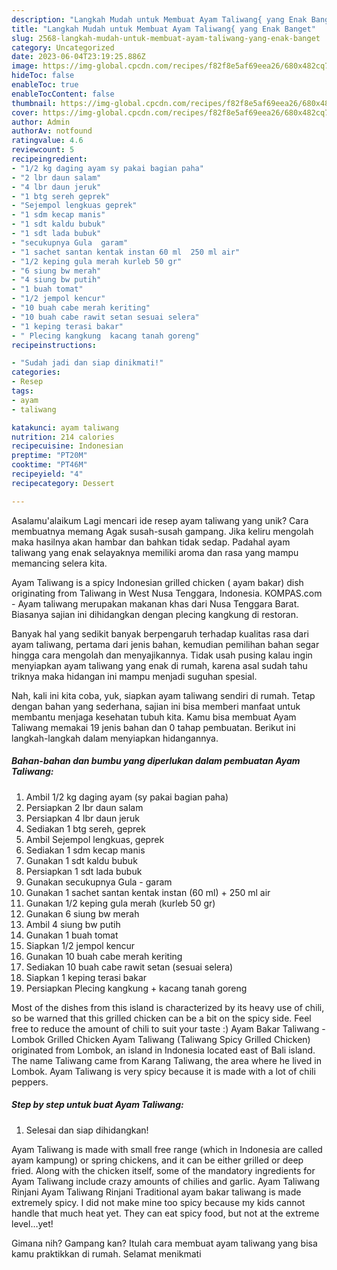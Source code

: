 ```yaml
---
description: "Langkah Mudah untuk Membuat Ayam Taliwang{ yang Enak Banget"
title: "Langkah Mudah untuk Membuat Ayam Taliwang{ yang Enak Banget"
slug: 2568-langkah-mudah-untuk-membuat-ayam-taliwang-yang-enak-banget
category: Uncategorized
date: 2023-06-04T23:19:25.886Z
image: https://img-global.cpcdn.com/recipes/f82f8e5af69eea26/680x482cq70/ayam-taliwang-foto-resep-utama.jpg
hideToc: false
enableToc: true
enableTocContent: false
thumbnail: https://img-global.cpcdn.com/recipes/f82f8e5af69eea26/680x482cq70/ayam-taliwang-foto-resep-utama.jpg
cover: https://img-global.cpcdn.com/recipes/f82f8e5af69eea26/680x482cq70/ayam-taliwang-foto-resep-utama.jpg
author: Admin
authorAv: notfound
ratingvalue: 4.6
reviewcount: 5
recipeingredient:
- "1/2 kg daging ayam sy pakai bagian paha"
- "2 lbr daun salam"
- "4 lbr daun jeruk"
- "1 btg sereh geprek"
- "Sejempol lengkuas geprek"
- "1 sdm kecap manis"
- "1 sdt kaldu bubuk"
- "1 sdt lada bubuk"
- "secukupnya Gula  garam"
- "1 sachet santan kentak instan 60 ml  250 ml air"
- "1/2 keping gula merah kurleb 50 gr"
- "6 siung bw merah"
- "4 siung bw putih"
- "1 buah tomat"
- "1/2 jempol kencur"
- "10 buah cabe merah keriting"
- "10 buah cabe rawit setan sesuai selera"
- "1 keping terasi bakar"
- " Plecing kangkung  kacang tanah goreng"
recipeinstructions:

- "Sudah jadi dan siap dinikmati!"
categories:
- Resep
tags:
- ayam
- taliwang

katakunci: ayam taliwang 
nutrition: 214 calories
recipecuisine: Indonesian
preptime: "PT20M"
cooktime: "PT46M"
recipeyield: "4"
recipecategory: Dessert

---
```



Asalamu'alaikum Lagi mencari ide resep ayam taliwang yang unik? Cara membuatnya memang Agak susah-susah gampang. Jika keliru mengolah maka hasilnya akan hambar dan bahkan tidak sedap. Padahal ayam taliwang yang enak selayaknya memiliki aroma dan rasa yang mampu memancing selera kita.


Ayam Taliwang is a spicy Indonesian grilled chicken ( ayam bakar) dish originating from Taliwang in West Nusa Tenggara, Indonesia. KOMPAS.com - Ayam taliwang merupakan makanan khas dari Nusa Tenggara Barat. Biasanya sajian ini dihidangkan dengan plecing kangkung di restoran.

Banyak hal yang sedikit banyak berpengaruh terhadap kualitas rasa dari ayam taliwang, pertama dari jenis bahan, kemudian pemilihan bahan segar hingga cara mengolah dan menyajikannya. Tidak usah pusing kalau ingin menyiapkan ayam taliwang yang enak di rumah, karena asal sudah tahu triknya maka hidangan ini mampu menjadi suguhan spesial.


Nah, kali ini kita coba, yuk, siapkan ayam taliwang sendiri di rumah. Tetap dengan bahan yang sederhana, sajian ini bisa memberi manfaat untuk membantu menjaga kesehatan tubuh kita. Kamu bisa membuat Ayam Taliwang memakai 19 jenis bahan dan 0 tahap pembuatan. Berikut ini langkah-langkah dalam menyiapkan hidangannya.

<!--inarticleads1-->

##### Bahan-bahan dan bumbu yang diperlukan dalam pembuatan Ayam Taliwang:

1. Ambil 1/2 kg daging ayam (sy pakai bagian paha)
1. Persiapkan 2 lbr daun salam
1. Persiapkan 4 lbr daun jeruk
1. Sediakan 1 btg sereh, geprek
1. Ambil Sejempol lengkuas, geprek
1. Sediakan 1 sdm kecap manis
1. Gunakan 1 sdt kaldu bubuk
1. Persiapkan 1 sdt lada bubuk
1. Gunakan secukupnya Gula - garam
1. Gunakan 1 sachet santan kentak instan (60 ml) + 250 ml air
1. Gunakan 1/2 keping gula merah (kurleb 50 gr)
1. Gunakan 6 siung bw merah
1. Ambil 4 siung bw putih
1. Gunakan 1 buah tomat
1. Siapkan 1/2 jempol kencur
1. Gunakan 10 buah cabe merah keriting
1. Sediakan 10 buah cabe rawit setan (sesuai selera)
1. Siapkan 1 keping terasi bakar
1. Persiapkan  Plecing kangkung + kacang tanah goreng


Most of the dishes from this island is characterized by its heavy use of chili, so be warned that this grilled chicken can be a bit on the spicy side. Feel free to reduce the amount of chili to suit your taste :) Ayam Bakar Taliwang - Lombok Grilled Chicken Ayam Taliwang (Taliwang Spicy Grilled Chicken) originated from Lombok, an island in Indonesia located east of Bali island. The name Taliwang came from Karang Taliwang, the area where he lived in Lombok. Ayam Taliwang is very spicy because it is made with a lot of chili peppers. 

<!--inarticleads2-->

##### Step by step untuk buat Ayam Taliwang:


1. Selesai dan siap dihidangkan!

Ayam Taliwang is made with small free range (which in Indonesia are called ayam kampung) or spring chickens, and it can be either grilled or deep fried. Along with the chicken itself, some of the mandatory ingredients for Ayam Taliwang include crazy amounts of chilies and garlic. Ayam Taliwang Rinjani Ayam Taliwang Rinjani Traditional ayam bakar taliwang is made extremely spicy. I did not make mine too spicy because my kids cannot handle that much heat yet. They can eat spicy food, but not at the extreme level…yet! 

Gimana nih? Gampang kan? Itulah cara membuat ayam taliwang yang bisa kamu praktikkan di rumah. Selamat menikmati
